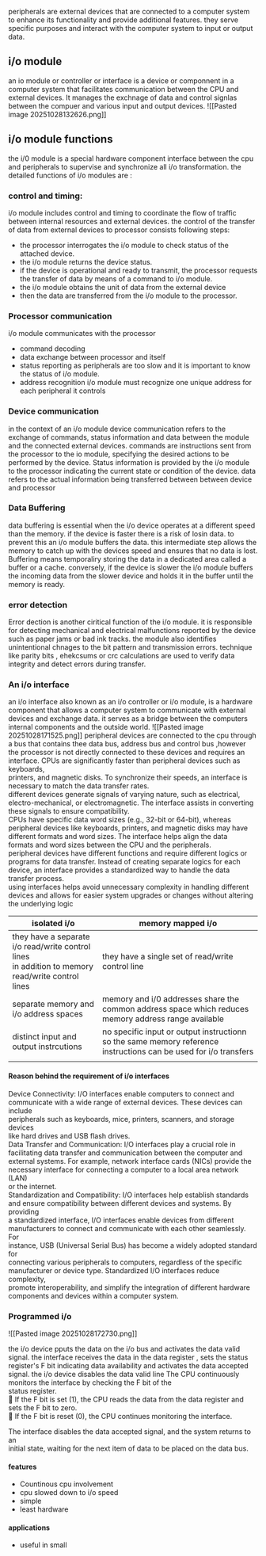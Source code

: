 peripherals are external devices that are connected to a computer system to enhance its functionality and provide additional features. they serve specific purposes and interact with the computer system to input or output data.
## i/o module
an io module or controller or interface is a device or componnent in a computer system that facilitates communication between the CPU and external devices. It manages the exchnage of data and control signlas between the compuer and various input and output devices.
![[Pasted image 20251028132626.png]]

## i/o module functions
the i/0 module is a special hardware component interface between the cpu and peripherals to supervise and synchronize all i/o transformation.
the detailed functions of i/o modules are :
### control and timing:
i/o module includes control and timing to coordinate the flow of traffic between internal resources and external devices. the control of the transfer of data from external devices to processor consists following steps:
- the processor interrogates the i/o module to check status of the attached device.
- the i/o module returns the device status.
- if the device is operational and ready to transmit, the processor requests the transfer of data by means of a command to i/o module.
- the i/o module obtains the unit of data from the external device
- then the data are transferred from the i/o module to the processor.
### Processor communication
i/o module communicates with the processor
- command decoding
- data exchange between processor and itself
- status reporting as peripherals are too slow and it is important to know the status of i/o module.
- address recognition i/o module must recognize one unique address for each peripheral it controls
### Device communication
in the context of an i/o module device communication refers to the exchange of commands, status information and data between the module and the connected external devices.
commands are instructions sent from the processor to the io module, specifying the desired actions to be performed by the device. Status information is provided by the i/o module to the processor indicating the current state or condition of the device. data refers to the actual information being transferred between between device and processor

### Data Buffering 
data buffering is essential when the i/o device operates at a different speed than the memory. if the device is faster there is a risk of losin data. to prevent this an i/o module buffers the data. this intermediate step allows the memory to catch up with the devices speed and ensures that no data is lost. Buffering means temporaliry storing the data in a dedicated area called a buffer or a cache. conversely, if the device is slower the i/o module buffers the incoming data from the slower device and holds it in the buffer until the memory is ready.

### error detection
Error dection is another ciritical function of the i/o module. it is responsible for detecting mechanical and electrical malfunctions reported by the device such as paper jams or bad ink tracks. the module also identifies unintentional chnages to the bit pattern and transmission errors. technique like parity bits , ehekcsums or crc calculations are used to verify data integrity and detect errors during transfer.

### An i/o interface
an i/o interface  also known as an i/o controller or i/o module, is a hardware component that allows a computer system to communicate with external devices and exchange data. it serves as a bridge between the computers internal components and the outside world.
![[Pasted image 20251028171525.png]]
peripheral devices are connected to the cpu through a bus that contains thee data bus, address bus and control bus ,however the processor is not directly connected to these devices and requires an interface.
CPUs are significantly faster than peripheral devices such as keyboards,  
printers, and magnetic disks. To synchronize their speeds, an interface is  
necessary to match the data transfer rates.  
different devices generate signals of varying nature, such as electrical,  
electro-mechanical, or electromagnetic. The interface assists in converting  
these signals to ensure compatibility.  
CPUs have specific data word sizes (e.g., 32-bit or 64-bit), whereas  
peripheral devices like keyboards, printers, and magnetic disks may have  
different formats and word sizes. The interface helps align the data  
formats and word sizes between the CPU and the peripherals.  
peripheral devices have different functions and require different logics or  
programs for data transfer. Instead of creating separate logics for each  
device, an interface provides a standardized way to handle the data  
transfer process.  
using interfaces helps avoid unnecessary complexity in handling different  
devices and allows for easier system upgrades or changes without altering  
the underlying logic

| isolated i/o                                                                                        | memory mapped i/o                                                                                                |
| --------------------------------------------------------------------------------------------------- | ---------------------------------------------------------------------------------------------------------------- |
| they have a separate i/o read/write control lines<br>in addition to memory read/write control lines | they have a single set of read/write control line                                                                |
| separate memory and i/o address spaces                                                              | memory and i/0 addresses share the common address space which reduces memory address range available             |
| distinct input and output instrcutions                                                              | no specific input or output instructionn so the same memory reference instructions can be used for i/o transfers |
|                                                                                                     |                                                                                                                  |
#### Reason behind the requirement of i/o interfaces
Device Connectivity: I/O interfaces enable computers to connect and  
communicate with a wide range of external devices. These devices can include  
peripherals such as keyboards, mice, printers, scanners, and storage devices  
like hard drives and USB flash drives.  
Data Transfer and Communication: I/O interfaces play a crucial role in  
facilitating data transfer and communication between the computer and  
external systems. For example, network interface cards (NICs) provide the  
necessary interface for connecting a computer to a local area network (LAN)  
or the internet.  
Standardization and Compatibility: I/O interfaces help establish standards  
and ensure compatibility between different devices and systems. By providing  
a standardized interface, I/O interfaces enable devices from different manufacturers to connect and communicate with each other seamlessly. For  
instance, USB (Universal Serial Bus) has become a widely adopted standard for  
connecting various peripherals to computers, regardless of the specific  
manufacturer or device type. Standardized I/O interfaces reduce complexity,  
promote interoperability, and simplify the integration of different hardware  
components and devices within a computer system.

### Programmed i/o

![[Pasted image 20251028172730.png]]

the i/o device pputs the data on the i/o bus and activates the data valid signal. the interface receives the data in the data register , sets the status register's F bit indicating data availability and activates the data accepted signal.
the i/o device disables the data valid line
The CPU continuously monitors the interface by checking the F bit of the  
status register.  
 If the F bit is set (1), the CPU reads the data from the data register and  
sets the F bit to zero.  
 If the F bit is reset (0), the CPU continues monitoring the interface.  

The interface disables the data accepted signal, and the system returns to an  
initial state, waiting for the next item of data to be placed on the data bus.

#### features
- Countinous cpu involvement 
- cpu slowed down to i/o speed
- simple
- least hardware
#### applications
- useful in small